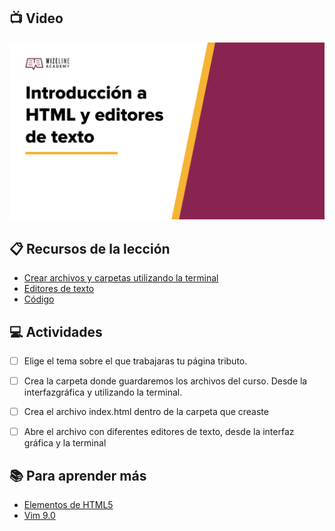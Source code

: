 ## :tv: Video

<div align="center">
  <a target="_blank" href="https://drive.google.com/file/d/1gMGkRweiPrN3EX_7c3jfu1g0VOjPPppd/view?usp=sharing"><img src="assets/portada%20video.png" alt="Da clic para ver el vídeo"></a>
</div>

## :clipboard: Recursos de la lección

- [Crear archivos y carpetas utilizando la terminal](crear-archivos-y-carpetas-usando-la-terminal.md)
- [Editores de texto](editores-de-texto.md)
- [Código](https://github.com/wizelineacademy/web-development-bootcamp-project/tree/pre-curso/sesion_2.1.1/pre-curso/tribute-page)


## :computer: Actividades

- [ ] Elige el tema sobre el que trabajaras tu página tributo.
- [ ] Crea la carpeta donde guardaremos los archivos del curso. Desde la interfazgráfica y utilizando la terminal.
- [ ] Crea el archivo index.html dentro de la carpeta que creaste
- [ ] Abre el archivo con diferentes editores de texto, desde la interfaz gráfica y la terminal


## :books: Para aprender más

- [Elementos de HTML5](https://www.w3docs.com/snippets/html/html5-page-structure.html )
- [Vim 9.0](https://www.genbeta.com/desarrollo/version-9-0-vim-historico-editor-texto-ahora-incorpora-lenguaje-scripting-1000-veces-rapido)
